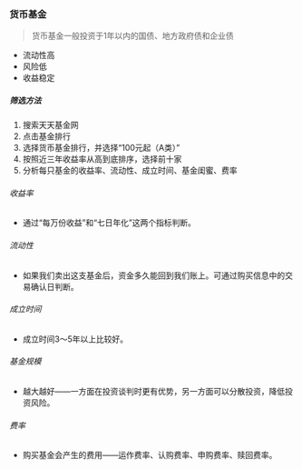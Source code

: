 ### 货币基金
> 货币基金一般投资于1年以内的国债、地方政府债和企业债

- 流动性高
- 风险低
- 收益稳定

##### 筛选方法
1. 搜索天天基金网
2. 点击基金排行
3. 选择货币基金排行，并选择“100元起（A类）”
4. 按照近三年收益率从高到底排序，选择前十家
5. 分析每只基金的收益率、流动性、成立时间、基金闺蜜、费率

###### 收益率
- 通过“每万份收益”和“七日年化”这两个指标判断。
###### 流动性
- 如果我们卖出这支基金后，资金多久能回到我们账上。可通过购买信息中的交易确认日判断。
###### 成立时间
- 成立时间3～5年以上比较好。
###### 基金规模
- 越大越好——一方面在投资谈判时更有优势，另一方面可以分散投资，降低投资风险。
###### 费率
- 购买基金会产生的费用——运作费率、认购费率、申购费率、赎回费率。

